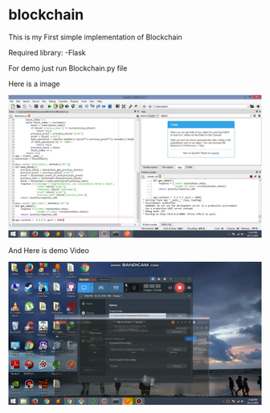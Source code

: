 # blockchain
This is my First simple implementation of Blockchain

Required library:
-Flask

For demo just run Blockchain.py file

Here is a image

![Working Code](https://github.com/Manav-Motwani/blockchain/blob/master/working.jpg)

And Here is demo Video

![Working Code](demo-video.gif)
